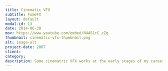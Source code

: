 ```yaml
---
title: Cinematic VFX
subtitle: FumeFX
layout: default
modal-id: 13
date: 2014-06-30
mov: https://www.youtube.com/embed/N4A51rC_zZg
thumbnail: cinematic-vfx-thumbnail.png
alt: image-alt
project-date: 2007
client: 
category: 
description: Some cinematric VFX works at the early stages of my career.
---
```

